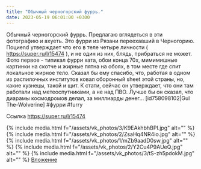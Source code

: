 ```yaml
---
title: "Обычный черногорский фуррь."
date: 2023-05-19 06:01:00 +0300
---
```


Обычный черногорский фуррь.
Предлагаю вглядеться в эти фотографию и ахуеть. Это фурри из Рязани переехавший в Черногорию. Поциend утверждает что его в теле четыре личности ( https://super.ru/l/15474 ), и не один из них, блядь, прибраться не может. Фото первое - типикал фурри хата, обои конца 70х, мимимишные картинки на скотче и жирные пятна на обоях, в том месте где спит локальное жирное тело.
Сказал бы ему спасибо, что, работая в одном из распилочных институтов ковал оборонный sheet этой страны, но, какие кузнецы, такой и щит.
К стати, сейчас он утверждает, что они там работали над метеоспутниками, а не над ПВО. Лучше бы он сказал, что диарамы космодромов делал, за миллиарды денег...
[id758098102|Gul The-Wolverine]
#фурри #furry


Ссылка
https://super.ru/l/15474

{% include media.html f="/assets/vk_photos/3/K9EAkhbhBPI.jpg" alt="" %}
{% include media.html f="/assets/vk_photos/2/ZsaHq4NR4io.jpg" alt="" %}
{% include media.html f="/assets/vk_photos/1/mZb9aadD0sw.jpg" alt="" %}
{% include media.html f="/assets/vk_photos/2/Y2Cu4P9AUeQ.jpg" alt="" %}
{% include media.html f="/assets/vk_photos/3/tS-zh5pdokM.jpg" alt="" %}
[Вложение](https://super.ru/l/15474)
